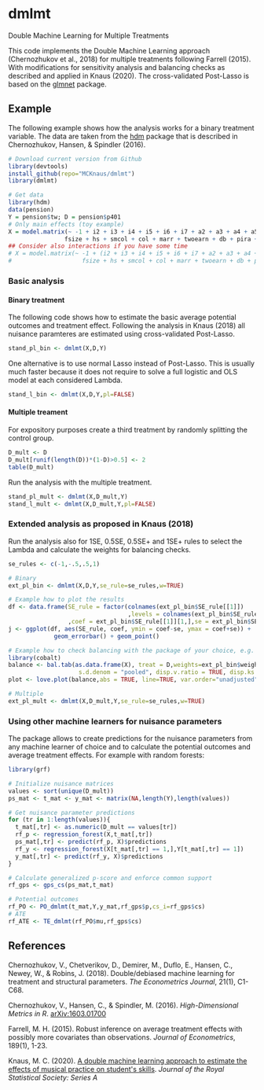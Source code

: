 # dmlmt
Double Machine Learning for Multiple Treatments

This code implements the Double Machine Learning approach (Chernozhukov et al., 2018) 
for multiple treatments following Farrell (2015). 
With modifications for sensitivity analysis and balancing checks as described and applied in Knaus (2020). 
The cross-validated Post-Lasso is based on the [glmnet](https://github.com/cran/glmnet) package.

## Example

The following example shows how the analysis works for a binary treatment variable. 
The data are taken from the [hdm](https://github.com/cran/hdm) package that is described in Chernozhukov, Hansen, & Spindler (2016).

```R
# Download current version from Github
library(devtools)
install_github(repo="MCKnaus/dmlmt")
library(dmlmt)

# Get data
library(hdm)
data(pension)
Y = pension$tw; D = pension$p401
# Only main effects (toy example)
X = model.matrix(~ -1 + i2 + i3 + i4 + i5 + i6 + i7 + a2 + a3 + a4 + a5 +
                fsize + hs + smcol + col + marr + twoearn + db + pira + hown, data = pension)
## Consider also interactions if you have some time
# X = model.matrix(~ -1 + (i2 + i3 + i4 + i5 + i6 + i7 + a2 + a3 + a4 + a5 +
#                    fsize + hs + smcol + col + marr + twoearn + db + pira + hown)^2, data = pension)
```

### Basic analysis
#### Binary treatment
The following code shows how to estimate the basic average potential outcomes and treatment effect.
Following the analysis in Knaus (2018) all nuisance paramteres are estimated using cross-validated Post-Lasso.

```R
stand_pl_bin <- dmlmt(X,D,Y)
```

One alternative is to use normal Lasso instead of Post-Lasso.
This is usually much faster because it does not require to solve a full logistic and OLS model at each considered Lambda.

```R
stand_l_bin <- dmlmt(X,D,Y,pl=FALSE)
```

#### Multiple treament
For expository purposes create a third treatment by randomly splitting the control group.

```R
D_mult <- D
D_mult[runif(length(D))*(1-D)>0.5] <- 2
table(D_mult)
```

Run the analysis with the multiple treatment.

```R
stand_pl_mult <- dmlmt(X,D_mult,Y)
stand_l_mult <- dmlmt(X,D_mult,Y,pl=FALSE)
```

### Extended analysis as proposed in Knaus (2018)
Run the analysis also for 1SE, 0.5SE, 0.5SE+ and 1SE+ rules to select the Lambda and calculate the weights for balancing checks.

```R
se_rules <- c(-1,-.5,.5,1)

# Binary
ext_pl_bin <- dmlmt(X,D,Y,se_rule=se_rules,w=TRUE)

# Example how to plot the results
df <- data.frame(SE_rule = factor(colnames(ext_pl_bin$SE_rule[[1]])
                                  ,levels = colnames(ext_pl_bin$SE_rule[[1]]))
                 ,coef = ext_pl_bin$SE_rule[[1]][1,],se = ext_pl_bin$SE_rule[[2]][1,])
j <- ggplot(df, aes(SE_rule, coef, ymin = coef-se, ymax = coef+se)) +
             geom_errorbar() + geom_point()

# Example how to check balancing with the package of your choice, e.g. cobalt
library(cobalt)
balance <- bal.tab(as.data.frame(X), treat = D,weights=ext_pl_bin$weights,method = "weighting",
                    s.d.denom = "pooled", disp.v.ratio = TRUE, disp.ks = TRUE, un = TRUE)
plot <- love.plot(balance,abs = TRUE, line=TRUE, var.order="unadjusted")

# Multiple
ext_pl_mult <- dmlmt(X,D_mult,Y,se_rule=se_rules,w=TRUE)
```

### Using other machine learners for nuisance parameters
The package allows to create predictions for the nuisance parameters from any machine learner of choice and to calculate the potential outcomes and average treatment effects. For example with random forests:

```R
library(grf)

# Initialize nuisance matrices
values <- sort(unique(D_mult))
ps_mat <- t_mat <- y_mat <- matrix(NA,length(Y),length(values))

# Get nuisance parameter predictions
for (tr in 1:length(values)){
  t_mat[,tr] <- as.numeric(D_mult == values[tr])
  rf_p <- regression_forest(X,t_mat[,tr])
  ps_mat[,tr] <- predict(rf_p, X)$predictions
  rf_y <- regression_forest(X[t_mat[,tr] == 1,],Y[t_mat[,tr] == 1])
  y_mat[,tr] <- predict(rf_y, X)$predictions
}

# Calculate generalized p-score and enforce common support
rf_gps <- gps_cs(ps_mat,t_mat)

# Potential outcomes
rf_PO <- PO_dmlmt(t_mat,Y,y_mat,rf_gps$p,cs_i=rf_gps$cs)
# ATE
rf_ATE <- TE_dmlmt(rf_PO$mu,rf_gps$cs)
```


## References

Chernozhukov, V., Chetverikov, D., Demirer, M., Duflo, E., Hansen, C., Newey, W., & Robins, J. (2018). Double/debiased machine learning for treatment and structural parameters. *The Econometrics Journal*, 21(1), C1-C68.

Chernozhukov, V., Hansen, C., & Spindler, M. (2016). *High-Dimensional Metrics in R*. [arXiv:1603.01700](https://arxiv.org/abs/1603.01700)

Farrell, M. H. (2015). Robust inference on average treatment effects with possibly more covariates than observations. *Journal of Econometrics*, 189(1), 1-23.

Knaus, M. C. (2020). [A double machine learning approach to estimate the effects of musical practice on
student's skills](https://rss.onlinelibrary.wiley.com/doi/full/10.1111/rssa.12623). *Journal of the Royal Statistical Society: Series A*

